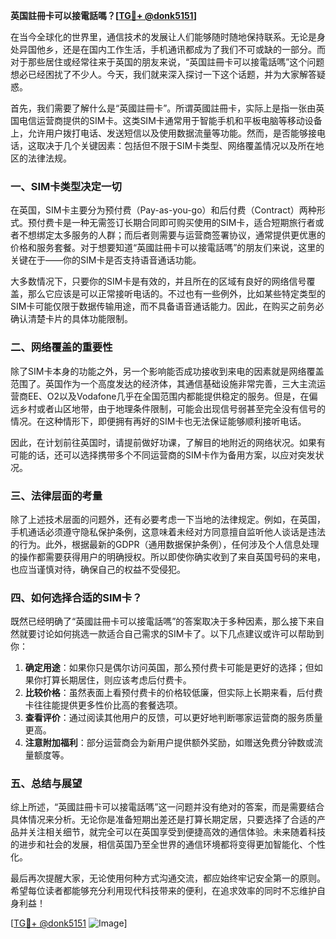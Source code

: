 **英国註冊卡可以接電話嗎？[[TG💪+ @donk5151](https://t.me/s/donk5151)]**

在当今全球化的世界里，通信技术的发展让人们能够随时随地保持联系。无论是身处异国他乡，还是在国内工作生活，手机通讯都成为了我们不可或缺的一部分。而对于那些居住或经常往来于英国的朋友来说，“英国註冊卡可以接電話嗎”这个问题想必已经困扰了不少人。今天，我们就来深入探讨一下这个话题，并为大家解答疑惑。

首先，我们需要了解什么是“英國註冊卡”。所谓英國註冊卡，实际上是指一张由英国电信运营商提供的SIM卡。这类SIM卡通常用于智能手机和平板电脑等移动设备上，允许用户拨打电话、发送短信以及使用数据流量等功能。然而，是否能够接电话，这取决于几个关键因素：包括但不限于SIM卡类型、网络覆盖情况以及所在地区的法律法规。

### **一、SIM卡类型决定一切**

在英国，SIM卡主要分为预付费（Pay-as-you-go）和后付费（Contract）两种形式。预付费卡是一种无需签订长期合同即可购买使用的SIM卡，适合短期旅行者或者不想绑定太多服务的人群；而后者则需要与运营商签署协议，通常提供更优惠的价格和服务套餐。对于想要知道“英國註冊卡可以接電話嗎”的朋友们来说，这里的关键在于——你的SIM卡是否支持语音通话功能。

大多数情况下，只要你的SIM卡是有效的，并且所在的区域有良好的网络信号覆盖，那么它应该是可以正常接听电话的。不过也有一些例外，比如某些特定类型的SIM卡可能仅限于数据传输用途，而不具备语音通话能力。因此，在购买之前务必确认清楚卡片的具体功能限制。

### **二、网络覆盖的重要性**

除了SIM卡本身的功能之外，另一个影响能否成功接收到来电的因素就是网络覆盖范围了。英国作为一个高度发达的经济体，其通信基础设施非常完善，三大主流运营商EE、O2以及Vodafone几乎在全国范围内都能提供稳定的服务。但是，在偏远乡村或者山区地带，由于地理条件限制，可能会出现信号弱甚至完全没有信号的情况。在这种情形下，即便拥有再好的SIM卡也无法保证能够顺利接听电话。

因此，在计划前往英国时，请提前做好功课，了解目的地附近的网络状况。如果有可能的话，还可以选择携带多个不同运营商的SIM卡作为备用方案，以应对突发状况。

### **三、法律层面的考量**

除了上述技术层面的问题外，还有必要考虑一下当地的法律规定。例如，在英国，手机通话必须遵守隐私保护条例，这意味着未经对方同意擅自监听他人谈话是违法的行为。此外，根据最新的GDPR（通用数据保护条例），任何涉及个人信息处理的操作都需要获得用户的明确授权。所以即使你确实收到了来自英国号码的来电，也应当谨慎对待，确保自己的权益不受侵犯。

### **四、如何选择合适的SIM卡？**

既然已经明确了“英國註冊卡可以接電話嗎”的答案取决于多种因素，那么接下来自然就要讨论如何挑选一款适合自己需求的SIM卡了。以下几点建议或许可以帮助到你：

1. **确定用途**：如果你只是偶尔访问英国，那么预付费卡可能是更好的选择；但如果你打算长期居住，则应该考虑后付费卡。
2. **比较价格**：虽然表面上看预付费卡的价格较低廉，但实际上长期来看，后付费卡往往能提供更多性价比高的套餐选项。
3. **查看评价**：通过阅读其他用户的反馈，可以更好地判断哪家运营商的服务质量更高。
4. **注意附加福利**：部分运营商会为新用户提供额外奖励，如赠送免费分钟数或流量额度等。

### **五、总结与展望**

综上所述，“英國註冊卡可以接電話嗎”这一问题并没有绝对的答案，而是需要结合具体情况来分析。无论你是准备短期出差还是打算长期定居，只要选择了合适的产品并关注相关细节，就完全可以在英国享受到便捷高效的通信体验。未来随着科技的进步和社会的发展，相信英国乃至全世界的通信环境都将变得更加智能化、个性化。

最后再次提醒大家，无论使用何种方式沟通交流，都应始终牢记安全第一的原则。希望每位读者都能够充分利用现代科技带来的便利，在追求效率的同时不忘维护自身利益！

[[TG💪+ @donk5151](https://t.me/s/donk5151) ![Image](https://i.postimg.cc/rwNCRYN7/Snipaste-2025-04-30-17-27-05.png)]